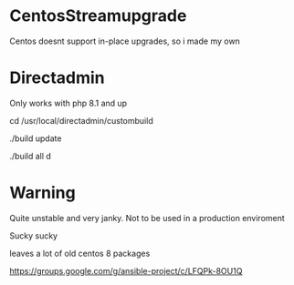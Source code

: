 # CentosStreamupgrade

Centos doesnt support in-place upgrades, so i made my own

# Directadmin

Only works with php 8.1 and up


cd /usr/local/directadmin/custombuild

./build update

./build all d

# Warning

Quite unstable and very janky. Not to be used in a production enviroment

Sucky sucky

leaves a lot of old centos 8 packages

https://groups.google.com/g/ansible-project/c/LFQPk-8OU1Q 
